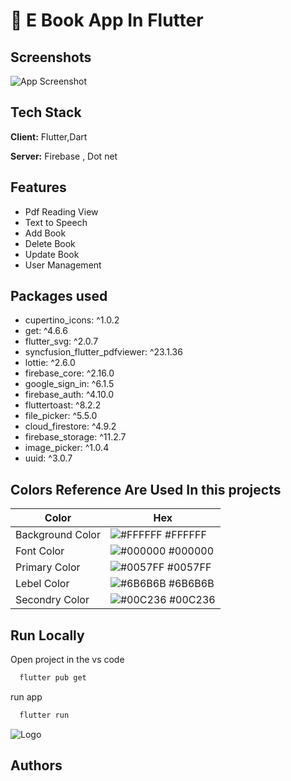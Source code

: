 
# 📙 E Book App In Flutter




## Screenshots

![App Screenshot](https://blogger.googleusercontent.com/img/b/R29vZ2xl/AVvXsEglwvfpQdJVhLBTfvO9vBqrJcNjwrbCGC5kT7kq0r_1uzOHEnJuRXAXIoBxOJ2wIP2hLX-mnWMgbNk3GDemLJglVBWDFV3ytYMkbHCU76UUKrOsCnKG3zOPTx0kZOL6TMObBE5mPCGqZJpNlTbHv0U05wPohLBI5Q4smerk_BUsUD-bBFE9_D5VMlvhsk8/s1920/Thumnail.png)


## Tech Stack

**Client:** Flutter,Dart

**Server:** Firebase , Dot net

## Features

- Pdf Reading View
- Text to Speech
- Add Book
- Delete Book 
- Update Book
- User Management 

## Packages used 
 - cupertino_icons: ^1.0.2
 -  get: ^4.6.6
 - flutter_svg: ^2.0.7
 - syncfusion_flutter_pdfviewer: ^23.1.36
 - lottie: ^2.6.0
 - firebase_core: ^2.16.0
 - google_sign_in: ^6.1.5
 - firebase_auth: ^4.10.0
 - fluttertoast: ^8.2.2
 - file_picker: ^5.5.0
-  cloud_firestore: ^4.9.2
 - firebase_storage: ^11.2.7
 - image_picker: ^1.0.4
 - uuid: ^3.0.7
   
## Colors Reference Are Used In this projects 

| Color             | Hex                                                                |
| ----------------- | ------------------------------------------------------------------ |
| Background Color | ![#FFFFFF](https://via.placeholder.com/10/FFFFFF?text=+) #FFFFFF |
| Font Color | ![#000000](https://via.placeholder.com/10/000000?text=+) #000000 |
| Primary Color | ![#0057FF](https://via.placeholder.com/10/0057FF?text=+) #0057FF |
| Lebel Color | ![#6B6B6B](https://via.placeholder.com/10/6B6B6B?text=+) #6B6B6B |
| Secondry Color | ![#00C236](https://via.placeholder.com/10/00C236?text=+) #00C236 |


## Run Locally


Open project in the vs code

```bash
  flutter pub get
```

run app 

```bash
  flutter run
```


![Logo](https://blogger.googleusercontent.com/img/b/R29vZ2xl/AVvXsEgtpiFeWcFePNVWgQbGKd5E0oj1RnVWLCfhTxYboUSD9f9yjHvV7TXE8UNdZzNHiBfigeW0QzOtzlGqqJ12FuJpcenDMW3EXiij5zvMy4CZROuxr2lFcYVIjMeF52vHPWWj05CIy2RyBD3DRbXyr0vjUpfEq3P0nYOwwJCNVln3GmmBVcjlFY5W7v6Tais/s2604/Banner%202.png)


## Authors



